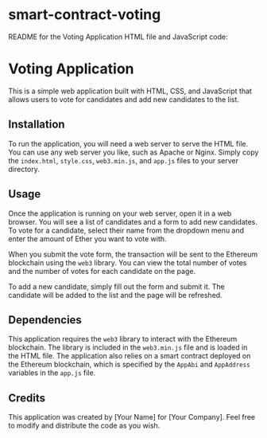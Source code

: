 # smart-contract-voting

README for the Voting Application HTML file and JavaScript code:

# Voting Application

This is a simple web application built with HTML, CSS, and JavaScript that allows users to vote for candidates and add new candidates to the list.

## Installation

To run the application, you will need a web server to serve the HTML file. You can use any web server you like, such as Apache or Nginx. Simply copy the `index.html`, `style.css`, `web3.min.js`, and `app.js` files to your server directory.

## Usage

Once the application is running on your web server, open it in a web browser. You will see a list of candidates and a form to add new candidates. To vote for a candidate, select their name from the dropdown menu and enter the amount of Ether you want to vote with.

When you submit the vote form, the transaction will be sent to the Ethereum blockchain using the `web3` library. You can view the total number of votes and the number of votes for each candidate on the page.

To add a new candidate, simply fill out the form and submit it. The candidate will be added to the list and the page will be refreshed.

## Dependencies

This application requires the `web3` library to interact with the Ethereum blockchain. The library is included in the `web3.min.js` file and is loaded in the HTML file. The application also relies on a smart contract deployed on the Ethereum blockchain, which is specified by the `AppAbi` and `AppAddress` variables in the `app.js` file.

## Credits

This application was created by [Your Name] for [Your Company]. Feel free to modify and distribute the code as you wish.
